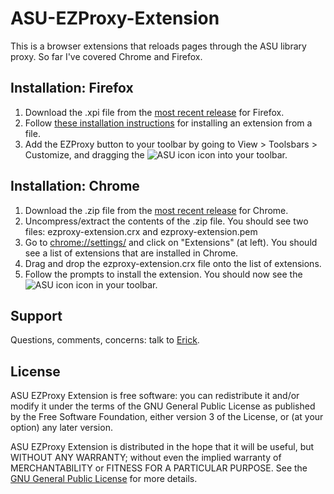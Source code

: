 ASU-EZProxy-Extension
=====================

This is a browser extensions that reloads pages through the ASU library proxy. So far I've covered Chrome and Firefox.

Installation: Firefox
---------------------

1. Download the .xpi file from the [most recent release](https://github.com/erickpeirson/ASU-EZProxy-Extension/releases)
for Firefox.
2. Follow [these installation instructions](http://www.accessfirefox.org/Install_Addon_Manually.php) for installing an
extension from a file.
3. Add the EZProxy button to your toolbar by going to View > Toolsbars > Customize, and dragging the 
![ASU icon](https://raw.github.com/erickpeirson/ASU-EZProxy-Extension/master/Firefox/ezproxy@asu.edu/chrome/skin/icon.png)
icon into your toolbar.

Installation: Chrome
--------------------

1. Download the .zip file from the [most recent release](https://github.com/erickpeirson/ASU-EZProxy-Extension/releases)
for Chrome.
2. Uncompress/extract the contents of the .zip file. You should see two files: ezproxy-extension.crx and 
ezproxy-extension.pem
3. Go to [chrome://settings/](chrome://settings/) and click on "Extensions" (at left). You should see a list of extensions
that are installed 
in Chrome. 
4. Drag and drop the ezproxy-extension.crx file onto the list of extensions.
5. Follow the prompts to install the extension. You should now see the 
![ASU icon](https://raw.github.com/erickpeirson/ASU-EZProxy-Extension/master/Firefox/ezproxy@asu.edu/chrome/skin/icon.png)
icon in your toolbar.

Support
-------

Questions, comments, concerns: talk to [Erick](https://cbs.asu.edu/gradinfo/?page_id=49).

License
-------

ASU EZProxy Extension is free software: you can redistribute it and/or modify it under the terms of the GNU General Public
License as published by the Free Software Foundation, either version 3 of the License, or (at your option) any later
version.

ASU EZProxy Extension is distributed in the hope that it will be useful, but WITHOUT ANY WARRANTY; without even the
implied warranty of MERCHANTABILITY or FITNESS FOR A PARTICULAR PURPOSE.  See the
[GNU General Public License](http://www.gnu.org/licenses/) for more details.
